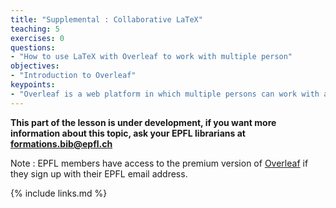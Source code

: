 ```yaml
---
title: "Supplemental : Collaborative LaTeX"
teaching: 5
exercises: 0
questions:
- "How to use LaTeX with Overleaf to work with multiple person"
objectives:
- "Introduction to Overleaf"
keypoints:
- "Overleaf is a web platform in which multiple persons can work with a LaTeX document simultaneously"
---
```


**This part of the lesson is under development, if you want more information about this topic, ask your EPFL librarians at formations.bib@epfl.ch**

Note : EPFL members have access to the premium version of [Overleaf](https://www.overleaf.com ) if they sign up with their EPFL email address.


{% include links.md %}
